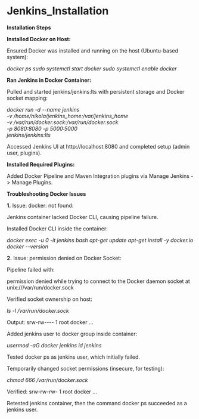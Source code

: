 # Jenkins_Installation

**Installation Steps**

**Installed Docker on Host:**

Ensured Docker was installed and running on the host (Ubuntu-based system):

_docker ps
sudo systemctl start docker
sudo systemctl enable docker_



**Ran Jenkins in Docker Container:**


Pulled and started jenkins/jenkins:lts with persistent storage and Docker socket mapping:

_docker run -d --name jenkins \
  -v /home/nikola/jenkins_home:/var/jenkins_home \
  -v /var/run/docker.sock:/var/run/docker.sock \
  -p 8080:8080 -p 5000:5000 \
  jenkins/jenkins:lts_


Accessed Jenkins UI at http://localhost:8080 and completed setup (admin user, plugins).



**Installed Required Plugins:**


Added Docker Pipeline and Maven Integration plugins via Manage Jenkins -> Manage Plugins.



**Troubleshooting Docker Issues**

**1.** Issue: docker: not found:


Jenkins container lacked Docker CLI, causing pipeline failure.

Installed Docker CLI inside the container:

_docker exec -u 0 -it jenkins bash
apt-get update
apt-get install -y docker.io
docker --version_

**2.** Issue: permission denied on Docker Socket:

Pipeline failed with:

permission denied while trying to connect to the Docker daemon socket at unix:///var/run/docker.sock

Verified socket ownership on host:

_ls -l /var/run/docker.sock_

Output: srw-rw---- 1 root docker ...


Added jenkins user to docker group inside container:

_usermod -aG docker jenkins
id jenkins_



Tested docker ps as jenkins user, which initially failed.



Temporarily changed socket permissions (insecure, for testing):

_chmod 666 /var/run/docker.sock_

Verified: srw-rw-rw- 1 root docker ...



Retested jenkins container, then the command docker ps succeeded as a jenkins user. 

